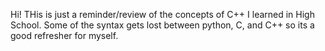 Hi! THis is just a reminder/review of the concepts of C++ I learned in High School. Some of the syntax gets lost between python, C, and C++ so its a good refresher for myself.

